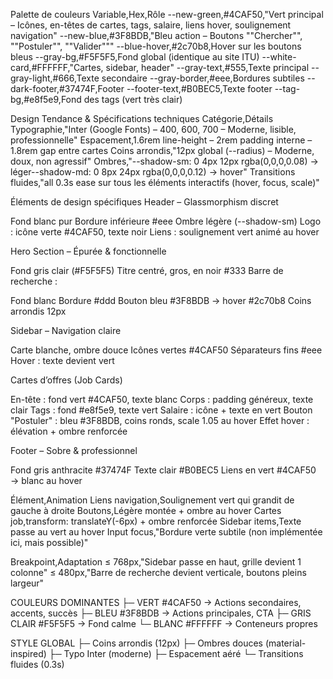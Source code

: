 Palette de couleurs 
Variable,Hex,Rôle
--new-green,#4CAF50,"Vert principal – Icônes, en-têtes de cartes, tags, salaire, liens hover, soulignement navigation"
--new-blue,#3F8BDB,"Bleu action – Boutons ""Chercher"", ""Postuler"", ""Valider"""
--blue-hover,#2c70b8,Hover sur les boutons bleus
--gray-bg,#F5F5F5,Fond global (identique au site ITU)
--white-card,#FFFFFF,"Cartes, sidebar, header"
--gray-text,#555,Texte principal
--gray-light,#666,Texte secondaire
--gray-border,#eee,Bordures subtiles
--dark-footer,#37474F,Footer
--footer-text,#B0BEC5,Texte footer
--tag-bg,#e8f5e9,Fond des tags (vert très clair)


Design Tendance & Spécifications techniques
Catégorie,Détails
Typographie,"Inter (Google Fonts) – 400, 600, 700 – Moderne, lisible, professionnelle"
Espacement,1.6rem line-height – 2rem padding interne – 1.8rem gap entre cartes
Coins arrondis,"12px global (--radius) – Moderne, doux, non agressif"
Ombres,"--shadow-sm: 0 4px 12px rgba(0,0,0,0.08) → léger--shadow-md: 0 8px 24px rgba(0,0,0,0.12) → hover"
Transitions fluides,"all 0.3s ease sur tous les éléments interactifs (hover, focus, scale)"

Éléments de design spécifiques
Header – Glassmorphism discret

Fond blanc pur
Bordure inférieure #eee
Ombre légère (--shadow-sm)
Logo : icône verte #4CAF50, texte noir
Liens : soulignement vert animé au hover

Hero Section – Épurée & fonctionnelle

Fond gris clair (#F5F5F5)
Titre centré, gros, en noir #333
Barre de recherche :

Fond blanc
Bordure #ddd
Bouton bleu #3F8BDB → hover #2c70b8
Coins arrondis 12px



Sidebar – Navigation claire

Carte blanche, ombre douce
Icônes vertes #4CAF50
Séparateurs fins #eee
Hover : texte devient vert

Cartes d’offres (Job Cards)

En-tête : fond vert #4CAF50, texte blanc
Corps : padding généreux, texte clair
Tags : fond #e8f5e9, texte vert
Salaire : icône + texte en vert
Bouton "Postuler" : bleu #3F8BDB, coins ronds, scale 1.05 au hover
Effet hover : élévation + ombre renforcée

Footer – Sobre & professionnel

Fond gris anthracite #37474F
Texte clair #B0BEC5
Liens en vert #4CAF50 → blanc au hover



Élément,Animation
Liens navigation,Soulignement vert qui grandit de gauche à droite
Boutons,Légère montée + ombre au hover
Cartes job,transform: translateY(-6px) + ombre renforcée
Sidebar items,Texte passe au vert au hover
Input focus,"Bordure verte subtile (non implémentée ici, mais possible)"


Breakpoint,Adaptation
≤ 768px,"Sidebar passe en haut, grille devient 1 colonne"
≤ 480px,"Barre de recherche devient verticale, boutons pleins largeur"


COULEURS DOMINANTES
├─ VERT #4CAF50 → Actions secondaires, accents, succès
├─ BLEU #3F8BDB → Actions principales, CTA
├─ GRIS CLAIR #F5F5F5 → Fond calme
└─ BLANC #FFFFFF → Conteneurs propres

STYLE GLOBAL
├─ Coins arrondis (12px)
├─ Ombres douces (material-inspired)
├─ Typo Inter (moderne)
├─ Espacement aéré
└─ Transitions fluides (0.3s)